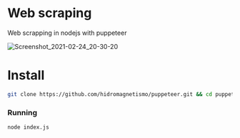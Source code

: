
# Web scraping

Web scrapping in nodejs with puppeteer

![Screenshot_2021-02-24_20-30-20](https://user-images.githubusercontent.com/6284869/109062455-dc418c80-76df-11eb-9521-825f48205a29.png)

# Install

```bash
git clone https://github.com/hidromagnetismo/puppeteer.git && cd puppeteer && npm i && npm i --only=dev
```

### Running

```bash
node index.js
```
